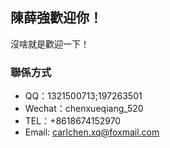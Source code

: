 ## 陳薛強歡迎你！

沒啥就是歡迎一下！
### 聯係方式
+ QQ：1321500713;197263501
+ Wechat：chenxueqiang_520
+ TEL：+8618674152970
+ Email: <carlchen.xq@foxmail.com>
